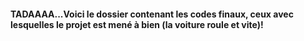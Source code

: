 #### TADAAAA...Voici le dossier contenant les codes finaux, ceux avec lesquelles le projet est mené à bien (la voiture roule et vite)! 
